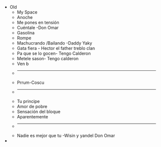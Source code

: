 - Old
	- My Space
	- Anoche
	- Me pones en tensión
	- Cuéntale -Don Omar
	- Gasolina
	- Rompe
	- Machucrando /Bailando -Daddy Yaky
	- Gata fiera - Hector el father treblo clan
	- Pa que se lo gocen- Tengo Calderon
	- Metele sason- Tengo calderon
	- Ven b
	-
	  ---
	- Prrum-Coscu
	-
	  ---
	- Tu principe
	- Amor de pobre
	- Sensación del bloque
	- Aparentemente
	-
	  ---
	- Nadie es mejor que tu -Wisin y yandel Don Omar
-